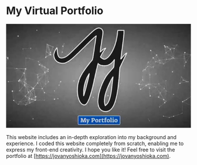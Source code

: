 # My Virtual Portfolio

![Portfolio Landing Page](assets/projects/portfolio_thumbnail.jpg)

This website includes an in-depth exploration into my background and experience. I coded this website completely from scratch, enabling me to express my front-end creativity. I hope you like it! Feel free to visit the portfolio at [https://jovanyoshioka.com](https://jovanyoshioka.com).